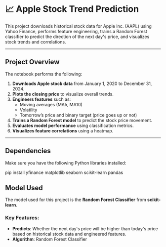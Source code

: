 # 📈 Apple Stock Trend Prediction

This project downloads historical stock data for Apple Inc. (AAPL) using Yahoo Finance, performs feature engineering, trains a Random Forest classifier to predict the direction of the next day's price, and visualizes stock trends and correlations.

---

## Project Overview

The notebook performs the following:

1. **Downloads Apple stock data** from January 1, 2020 to December 31, 2024.
2. **Plots the closing price** to visualize overall trends.
3. **Engineers features** such as:
   - Moving averages (MA5, MA10)
   - Volatility
   - Tomorrow’s price and binary target (price goes up or not)
4. **Trains a Random Forest model** to predict the stock price movement.
5. **Evaluates model performance** using classification metrics.
6. **Visualizes feature correlations** using a heatmap.

---

## Dependencies

Make sure you have the following Python libraries installed:

pip install yfinance matplotlib seaborn scikit-learn pandas

## Model Used
The model used for this project is the **Random Forest Classifier** from **scikit-learn**.

### Key Features:
- **Predicts**: Whether the next day's price will be higher than today's price based on historical stock data and engineered features.
- **Algorithm**: Random Forest Classifier



